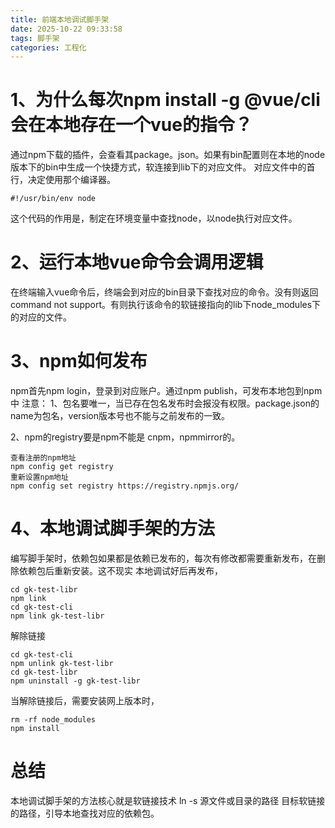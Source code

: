 ```yaml
---
title: 前端本地调试脚手架
date: 2025-10-22 09:33:58
tags: 脚手架
categories: 工程化
---
```


# 1、为什么每次npm install -g @vue/cli 会在本地存在一个vue的指令？
通过npm下载的插件，会查看其package。json。如果有bin配置则在本地的node版本下的bin中生成一个快捷方式，软连接到lib下的对应文件。
对应文件中的首行，决定使用那个编译器。
```
#!/usr/bin/env node
```
这个代码的作用是，制定在环境变量中查找node，以node执行对应文件。
# 2、运行本地vue命令会调用逻辑
在终端输入vue命令后，终端会到对应的bin目录下查找对应的命令。没有则返回command not support。有则执行该命令的软链接指向的lib下node_modules下的对应的文件。

# 3、npm如何发布
npm首先npm login，登录到对应账户。通过npm publish，可发布本地包到npm中
注意：
1、包名要唯一，当已存在包名发布时会报没有权限。package.json的name为包名，version版本号也不能与之前发布的一致。

2、npm的registry要是npm不能是 cnpm，npmmirror的。
```
查看注册的npm地址
npm config get registry
重新设置npm地址
npm config set registry https://registry.npmjs.org/
```

# 4、本地调试脚手架的方法
编写脚手架时，依赖包如果都是依赖已发布的，每次有修改都需要重新发布，在删除依赖包后重新安装。这不现实
本地调试好后再发布，
```
cd gk-test-libr
npm link
cd gk-test-cli
npm link gk-test-libr
```
解除链接
```
cd gk-test-cli
npm unlink gk-test-libr
cd gk-test-libr
npm uninstall -g gk-test-libr
```
当解除链接后，需要安装网上版本时，
```
rm -rf node_modules
npm install
```
# 总结
本地调试脚手架的方法核心就是软链接技术 ln -s 源文件或目录的路径 目标软链接的路径，引导本地查找对应的依赖包。
